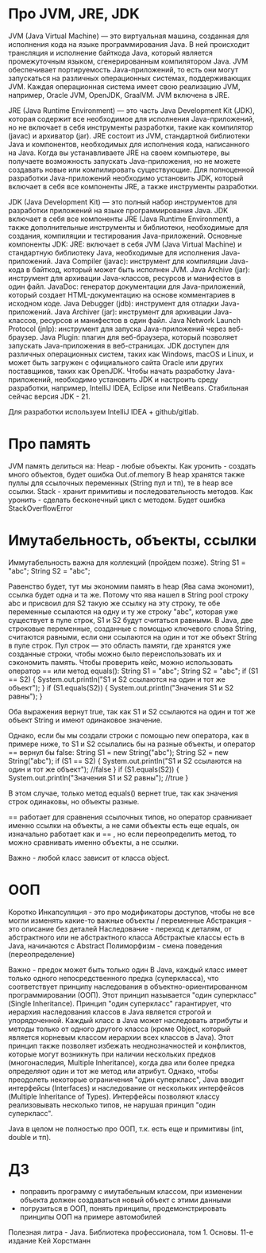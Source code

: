 # Про JVM, JRE, JDK
JVM (Java Virtual Machine) — это виртуальная машина, созданная для исполнения кода на языке программирования Java. В ней происходит трансляция и исполнение байткода Java, который является промежуточным языком, сгенерированным компилятором Java. JVM обеспечивает портируемость Java-приложений, то есть они могут запускаться на различных операционных системах, поддерживающих JVM. Каждая операционная система имеет свою реализацию JVM, например, Oracle JVM, OpenJDK, GraalVM. JVM включена в JRE.

JRE (Java Runtime Environment) — это часть Java Development Kit (JDK), которая содержит все необходимое для исполнения Java-приложений, но не включает в себя инструменты разработки, такие как компилятор (javac) и архиватор (jar). JRE состоит из JVM, стандартной библиотеки Java и компонентов, необходимых для исполнения кода, написанного на Java.
Когда вы устанавливаете JRE на своем компьютере, вы получаете возможность запускать Java-приложения, но не можете создавать новые или компилировать существующие. Для полноценной разработки Java-приложений необходимо установить JDK, который включает в себя все компоненты JRE, а также инструменты разработки.

JDK (Java Development Kit) — это полный набор инструментов для разработки приложений на языке программирования Java. JDK включает в себя все компоненты JRE (Java Runtime Environment), а также дополнительные инструменты и библиотеки, необходимые для создания, компиляции и тестирования Java-приложений.
Основные компоненты JDK:
JRE: включает в себя JVM (Java Virtual Machine) и стандартную библиотеку Java, необходимые для исполнения Java-приложений.
Java Compiler (javac): инструмент для компиляции Java-кода в байткод, который может быть исполнен JVM.
Java Archive (jar): инструмент для архивации Java-классов, ресурсов и манифестов в один файл.
JavaDoc: генератор документации для Java-приложений, который создает HTML-документацию на основе комментариев в исходном коде.
Java Debugger (jdb): инструмент для отладки Java-приложений.
Java Archiver (jar): инструмент для архивации Java-классов, ресурсов и манифестов в один файл.
Java Network Launch Protocol (jnlp): инструмент для запуска Java-приложений через веб-браузер.
Java Plugin: плагин для веб-браузера, который позволяет запускать Java-приложения в веб-страницах.
JDK доступен для различных операционных систем, таких как Windows, macOS и Linux, и может быть загружен с официального сайта Oracle или других поставщиков, таких как OpenJDK. Чтобы начать разработку Java-приложений, необходимо установить JDK и настроить среду разработки, например, IntelliJ IDEA, Eclipse или NetBeans.
Стабильная сейчас версия JDK - 21.

Для разработки используем IntelliJ IDEA + github/gitlab.

# Про память
JVM память делиться на:
Heap - любые объекты. Как уронить - создать много объектов, будет ошибка Out.of.memory
В heap хранятся также пуллы для ссылочных переменных (String пул и тп), те в heap все ссылки.
Stack - хранит примитивы и последовательность методов. Как уронить - сделать бесконечный цикл с методом. Будет ошибка StackOverflowError

# Имутабельность, объекты, ссылки
Иммутабельность важна для коллекций (пройдем позже).
String S1 = "abc";
String S2 = "abc";

Равенство будет, тут мы экономим память в heap (Ява сама экономит), ссылка будет одна и та же. Потому что ява нашел в String pool строку abc и присвоил для S2 такую же ссылку на эту строку, те  обе переменные ссылаются на одну и ту же строку "abc", которая уже существует в пуле строк, S1 и S2 будут считаться равными.
В Java, две строковые переменные, созданные с помощью ключевого слова String, считаются равными, если они ссылаются на один и тот же объект String в пуле строк. Пул строк — это область памяти, где хранятся уже созданные строки, чтобы можно было переиспользовать их и сэкономить память.
Чтобы проверить кейс, можно использовать оператор == или метод equals():
String S1 = "abc";
String S2 = "abc";
if (S1 == S2) {
    System.out.println("S1 и S2 ссылаются на один и тот же объект");
}
if (S1.equals(S2)) {
    System.out.println("Значения S1 и S2 равны");
}

Оба выражения вернут true, так как S1 и S2 ссылаются на один и тот же объект String и имеют одинаковое значение.

Однако, если бы мы создали строки с помощью new оператора, как в примере ниже, то S1 и S2 ссылались бы на разные объекты, и оператор == вернул бы false:
String S1 = new String("abc");
String S2 = new String("abc");
if (S1 == S2) {
    System.out.println("S1 и S2 ссылаются на один и тот же объект"); //false
}
if (S1.equals(S2)) {
    System.out.println("Значения S1 и S2 равны"); //true
}

В этом случае, только метод equals() вернет true, так как значения строк одинаковы, но объекты разные.

== работает для сравнения ссылочных типов, но оператор сравнивает именно ссылки на объекты, а не сами объекты
есть еще equals, он изначально работает как и == , но если переопределить метод, то можно сравнивать именно объекты, а не ссылки.

Важно - любой класс зависит от класса object.

# ООП
Коротко
Инкапсуляция - это про модификаторы доступов, чтобы не все могли изменять какие-то важные объекты / переменные
Абстракция - это описание без деталей
Наследование - переход к деталям, от абстрактного или не абстрактного класса
Абстрактые классы есть в Java, начинаются с Abstract
Полиморфизм - смена поведения (переопределение)

Важно - предок может быть только один
В Java, каждый класс имеет только одного непосредственного предка (суперкласса), что соответствует принципу наследования в объектно-ориентированном программировании (ООП). Этот принцип называется "один суперкласс" (Single Inheritance).
Принцип "один суперкласс" гарантирует, что иерархия наследования классов в Java является строгой и упорядоченной. Каждый класс в Java может наследовать атрибуты и методы только от одного другого класса (кроме Object, который является корневым классом иерархии всех классов в Java).
Этот принцип также позволяет избежать неоднозначностей и конфликтов, которые могут возникнуть при наличии нескольких предков (многонаследия, Multiple Inheritance), когда два или более предка определяют один и тот же метод или атрибут.
Однако, чтобы преодолеть некоторые ограничения "один суперкласс", Java вводит интерфейсы (Interfaces) и наследование от нескольких интерфейсов (Multiple Inheritance of Types). Интерфейсы позволяют классу реализовывать несколько типов, не нарушая принцип "один суперкласс".

Java в целом не полностью про ООП, т.к. есть еще и примитивы (int, double и тп).

# ДЗ
- поправить программу с имутабельным классом, при изменении объекта должен создаваться новый объект с этими данными
- погрузиться в ООП, понять принципы, продемонстрировать принципы ООП на примере автомобилей

Полезная литра - Java. Библиотека профессионала, том 1. Основы. 11-е издание Кей Хорстманн
